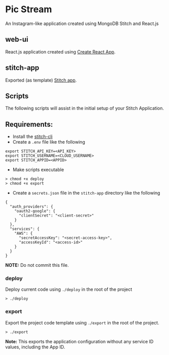 # Pic Stream

An Instagram-like application created using MongoDB Stitch and React.js

## web-ui

React.js application created using [Create React App](https://github.com/facebook/create-react-app).

## stitch-app

Exported (as template) [Stitch app](https://docs.mongodb.com/stitch/import-export/export-stitch-app/).

## Scripts

The following scripts will assist in the initial setup of your Stitch Application.

## Requirements:

- Install the [stitch-cli](https://docs.mongodb.com/stitch/import-export/stitch-cli-reference/)
- Create a `.env` file like the following

```
export STITCH_API_KEY=<API_KEY>
export STITCH_USERNAME=<CLOUD_USERNAME>
export STITCH_APPID=<APPID>
```

- Make scripts executable

```
> chmod +x deploy
> chmod +x export
```

- Create a `secrets.json` file in the `stitch-app` directory like the following

```
{
  "auth_providers": {
    "oauth2-google": {
      "clientSecret": "<client-secret>"
    }
  },
  "services": {
    "AWS": {
      "secretAccessKey": "<secret-access-key>",
      "accessKeyId": "<access-id>"
    }
  }
}
```

**NOTE:** Do not commit this file.

### deploy

Deploy current code using `./deploy` in the root of the project

```
> ./deploy
```

### export

Export the project code template using `./export` in the root of the project.

```
> ./export
```

**Note:** This exports the application configuration without any service ID values, including the App ID.
